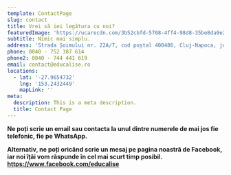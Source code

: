 ```yaml
---
template: ContactPage
slug: contact
title: Vrei să iei legătura cu noi?
featuredImage: 'https://ucarecdn.com/3b52cbfd-5708-4ff4-98d8-35be8da9e225/'
subtitle: Nimic mai simplu.
address: 'Strada Șoimului nr. 22A/7, cod poștal 400486, Cluj-Napoca, jud. Cluj'
phone: 0040 - 752 387 614
phone2: 0040 - 744 441 619
email: contact@educalise.ro
locations:
  - lat: '-27.9654732'
    lng: '153.2432449'
    mapLink: ''
meta:
  description: This is a meta description.
  title: Contact Page
---
```

**Ne poți scrie un email sau contacta la unul dintre numerele de mai jos fie telefonic, fie pe WhatsApp.**

**Alternativ, ne poți oricând scrie un mesaj pe pagina noastră de Facebook,  iar noi îțăi vom răspunde în cel mai scurt timp posibil. https://www.facebook.com/educalise**
